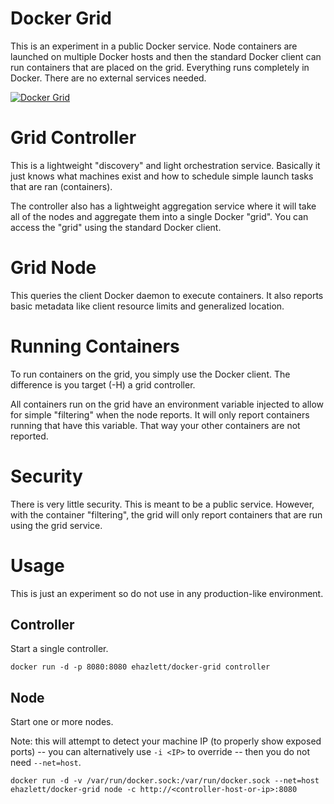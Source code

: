 # Docker Grid
This is an experiment in a public Docker service.  Node containers are launched on multiple Docker hosts and then the standard Docker client can run containers that are placed on the grid.  Everything runs completely in Docker.  There are no external services needed.

[![Docker Grid](http://img.youtube.com/vi/1ZXiyuJoURM/0.jpg)](http://www.youtube.com/watch?v=1ZXiyuJoURM)

# Grid Controller
This is a lightweight "discovery" and light orchestration service.  Basically it just knows what machines exist and how to schedule simple launch tasks that are ran (containers).

The controller also has a lightweight aggregation service where it will take all of the nodes and aggregate them into a single Docker "grid".  You can access the "grid" using the standard Docker client.

# Grid Node
This queries the client Docker daemon to execute containers.  It also reports basic metadata like client resource limits and generalized location.

# Running Containers
To run containers on the grid, you simply use the Docker client.  The difference is you target (-H) a grid controller.

All containers run on the grid have an environment variable injected to allow for simple "filtering" when the node reports.  It will only report containers running that have this variable.  That way your other containers are not reported.

# Security
There is very little security.  This is meant to be a public service.  However, with the container "filtering", the grid will only report containers that are run using the grid service.

# Usage
This is just an experiment so do not use in any production-like environment.

## Controller
Start a single controller.

`docker run -d -p 8080:8080 ehazlett/docker-grid controller`

## Node
Start one or more nodes.

Note: this will attempt to detect your machine IP (to properly show exposed ports) -- you can alternatively use `-i <IP>` to override -- then you do not need `--net=host`.

`docker run -d -v /var/run/docker.sock:/var/run/docker.sock --net=host ehazlett/docker-grid node -c http://<controller-host-or-ip>:8080`
